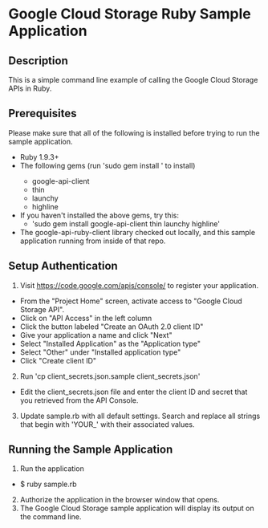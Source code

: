 # Google Cloud Storage Ruby Sample Application

## Description
This is a simple command line example of calling the Google Cloud Storage
APIs in Ruby.

## Prerequisites
Please make sure that all of the following is installed before trying to run
the sample application.

- Ruby 1.9.3+
- The following gems (run 'sudo gem install <gem name>' to install)
  * google-api-client
  * thin
  * launchy
  * highline
- If you haven't installed the above gems, try this:
  * 'sudo gem install google-api-client thin launchy highline'
- The google-api-ruby-client library checked out locally, and this sample
application running from inside of that repo.

## Setup Authentication
1) Visit https://code.google.com/apis/console/ to register your application.
- From the "Project Home" screen, activate access to "Google Cloud Storage
API".
- Click on "API Access" in the left column
- Click the button labeled "Create an OAuth 2.0 client ID"
- Give your application a name and click "Next"
- Select "Installed Application" as the "Application type"
- Select "Other" under "Installed application type"
- Click "Create client ID"

2) Run 'cp client_secrets.json.sample client_secrets.json'
- Edit the client_secrets.json file and enter the client ID and secret that
you retrieved from the API Console.

3) Update sample.rb with all default settings. Search and replace all strings
that begin with 'YOUR_' with their associated values.

## Running the Sample Application
1. Run the application
  * $ ruby sample.rb
2. Authorize the application in the browser window that opens.
3. The Google Cloud Storage sample application will display its output on the
command line.
